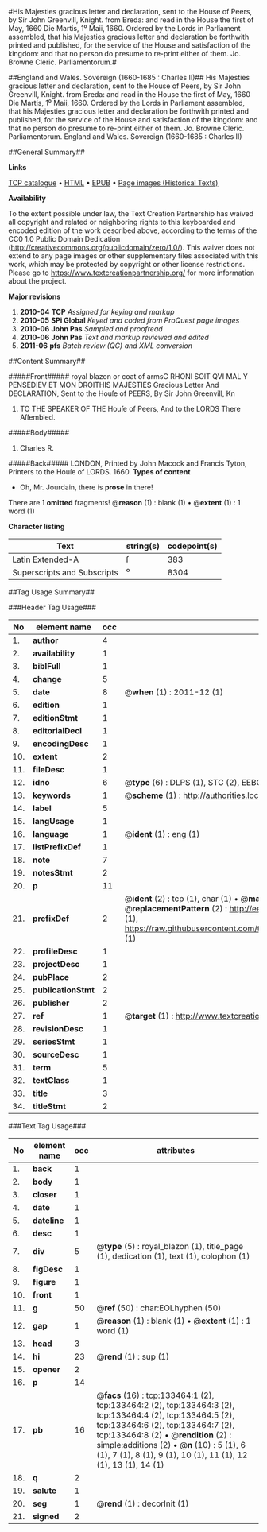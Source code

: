 #His Majesties gracious letter and declaration, sent to the House of Peers, by Sir John Greenvill, Knight. from Breda: and read in the House the first of May, 1660 Die Martis, 1⁰ Maii, 1660. Ordered by the Lords in Parliament assembled, that his Majesties gracious letter and declaration be forthwith printed and published, for the service of the House and satisfaction of the kingdom: and that no person do presume to re-print either of them. Jo. Browne Cleric. Parliamentorum.#

##England and Wales. Sovereign (1660-1685 : Charles II)##
His Majesties gracious letter and declaration, sent to the House of Peers, by Sir John Greenvill, Knight. from Breda: and read in the House the first of May, 1660 Die Martis, 1⁰ Maii, 1660. Ordered by the Lords in Parliament assembled, that his Majesties gracious letter and declaration be forthwith printed and published, for the service of the House and satisfaction of the kingdom: and that no person do presume to re-print either of them. Jo. Browne Cleric. Parliamentorum.
England and Wales. Sovereign (1660-1685 : Charles II)

##General Summary##

**Links**

[TCP catalogue](http://www.ota.ox.ac.uk/tcp/)  • 
[HTML](http://tei.it.ox.ac.uk/tcp/Texts-HTML/free/A79/A79212.html)  • 
[EPUB](http://tei.it.ox.ac.uk/tcp/Texts-EPUB/free/A79/A79212.epub) • 
[Page images (Historical Texts)](https://historicaltexts.jisc.ac.uk/eebo-99896918e)

**Availability**

To the extent possible under law, the Text Creation Partnership has waived all copyright and related or neighboring rights to this keyboarded and encoded edition of the work described above, according to the terms of the CC0 1.0 Public Domain Dedication (http://creativecommons.org/publicdomain/zero/1.0/). This waiver does not extend to any page images or other supplementary files associated with this work, which may be protected by copyright or other license restrictions. Please go to https://www.textcreationpartnership.org/ for more information about the project.

**Major revisions**

1. __2010-04__ __TCP__ *Assigned for keying and markup*
1. __2010-05__ __SPi Global__ *Keyed and coded from ProQuest page images*
1. __2010-06__ __John Pas__ *Sampled and proofread*
1. __2010-06__ __John Pas__ *Text and markup reviewed and edited*
1. __2011-06__ __pfs__ *Batch review (QC) and XML conversion*

##Content Summary##

#####Front#####
royal blazon or coat of armsC RHONI SOIT QVI MAL Y PENSEDIEV ET MON DROITHIS MAJESTIES Gracious Letter And DECLARATION, Sent to the Houſe of PEERS, By Sir John Greenvill, Kn
1. TO THE SPEAKER OF THE Houſe of Peers, And to the LORDS There Aſſembled.

#####Body#####

1. Charles R.

#####Back#####
LONDON, Printed by John Macock and Francis Tyton, Printers to the Houſe of LORDS. 1660.
**Types of content**

  * Oh, Mr. Jourdain, there is **prose** in there!

There are 1 **omitted** fragments! 
 @__reason__ (1) : blank (1)  •  @__extent__ (1) : 1 word (1)

**Character listing**


|Text|string(s)|codepoint(s)|
|---|---|---|
|Latin Extended-A|ſ|383|
|Superscripts             and Subscripts|⁰|8304|

##Tag Usage Summary##

###Header Tag Usage###

|No|element name|occ|attributes|
|---|---|---|---|
|1.|__author__|4||
|2.|__availability__|1||
|3.|__biblFull__|1||
|4.|__change__|5||
|5.|__date__|8| @__when__ (1) : 2011-12 (1)|
|6.|__edition__|1||
|7.|__editionStmt__|1||
|8.|__editorialDecl__|1||
|9.|__encodingDesc__|1||
|10.|__extent__|2||
|11.|__fileDesc__|1||
|12.|__idno__|6| @__type__ (6) : DLPS (1), STC (2), EEBO-CITATION (1), PROQUEST (1), VID (1)|
|13.|__keywords__|1| @__scheme__ (1) : http://authorities.loc.gov/ (1)|
|14.|__label__|5||
|15.|__langUsage__|1||
|16.|__language__|1| @__ident__ (1) : eng (1)|
|17.|__listPrefixDef__|1||
|18.|__note__|7||
|19.|__notesStmt__|2||
|20.|__p__|11||
|21.|__prefixDef__|2| @__ident__ (2) : tcp (1), char (1)  •  @__matchPattern__ (2) : ([0-9\-]+):([0-9IVX]+) (1), (.+) (1)  •  @__replacementPattern__ (2) : http://eebo.chadwyck.com/downloadtiff?vid=$1&page=$2 (1), https://raw.githubusercontent.com/textcreationpartnership/Texts/master/tcpchars.xml#$1 (1)|
|22.|__profileDesc__|1||
|23.|__projectDesc__|1||
|24.|__pubPlace__|2||
|25.|__publicationStmt__|2||
|26.|__publisher__|2||
|27.|__ref__|1| @__target__ (1) : http://www.textcreationpartnership.org/docs/. (1)|
|28.|__revisionDesc__|1||
|29.|__seriesStmt__|1||
|30.|__sourceDesc__|1||
|31.|__term__|5||
|32.|__textClass__|1||
|33.|__title__|3||
|34.|__titleStmt__|2||


###Text Tag Usage###

|No|element name|occ|attributes|
|---|---|---|---|
|1.|__back__|1||
|2.|__body__|1||
|3.|__closer__|1||
|4.|__date__|1||
|5.|__dateline__|1||
|6.|__desc__|1||
|7.|__div__|5| @__type__ (5) : royal_blazon (1), title_page (1), dedication (1), text (1), colophon (1)|
|8.|__figDesc__|1||
|9.|__figure__|1||
|10.|__front__|1||
|11.|__g__|50| @__ref__ (50) : char:EOLhyphen (50)|
|12.|__gap__|1| @__reason__ (1) : blank (1)  •  @__extent__ (1) : 1 word (1)|
|13.|__head__|3||
|14.|__hi__|23| @__rend__ (1) : sup (1)|
|15.|__opener__|2||
|16.|__p__|14||
|17.|__pb__|16| @__facs__ (16) : tcp:133464:1 (2), tcp:133464:2 (2), tcp:133464:3 (2), tcp:133464:4 (2), tcp:133464:5 (2), tcp:133464:6 (2), tcp:133464:7 (2), tcp:133464:8 (2)  •  @__rendition__ (2) : simple:additions (2)  •  @__n__ (10) : 5 (1), 6 (1), 7 (1), 8 (1), 9 (1), 10 (1), 11 (1), 12 (1), 13 (1), 14 (1)|
|18.|__q__|2||
|19.|__salute__|1||
|20.|__seg__|1| @__rend__ (1) : decorInit (1)|
|21.|__signed__|2||
